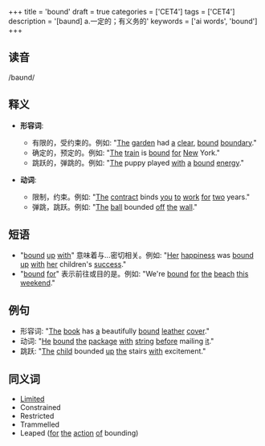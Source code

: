 +++
title = 'bound'
draft = true
categories = ['CET4']
tags = ['CET4']
description = '[baund] a.一定的；有义务的'
keywords = ['ai words', 'bound']
+++

## 读音
/baʊnd/

## 释义
- **形容词**:
  - 有限的，受约束的。例如: "[The](/post/the/) [garden](/post/garden/) had [a](/post/a/) [clear](/post/clear/), [bound](/post/bound/) [boundary](/post/boundary/)."
  - 确定的，预定的。例如: "[The](/post/the/) [train](/post/train/) is [bound](/post/bound/) [for](/post/for/) [New](/post/new/) York."
  - 跳跃的，弹跳的。例如: "[The](/post/the/) puppy played [with](/post/with/) [a](/post/a/) [bound](/post/bound/) [energy](/post/energy/)."

- **动词**:
  - 限制，约束。例如: "[The](/post/the/) [contract](/post/contract/) binds [you](/post/you/) [to](/post/to/) [work](/post/work/) [for](/post/for/) [two](/post/two/) years."
  - 弹跳，跳跃。例如: "[The](/post/the/) [ball](/post/ball/) bounded [off](/post/off/) [the](/post/the/) [wall](/post/wall/)."

## 短语
- "[bound](/post/bound/) [up](/post/up/) [with](/post/with/)" 意味着与...密切相关。例如: "[Her](/post/her/) [happiness](/post/happiness/) was [bound](/post/bound/) [up](/post/up/) [with](/post/with/) [her](/post/her/) children's [success](/post/success/)."
- "[bound](/post/bound/) [for](/post/for/)" 表示前往或目的是。例如: "We're [bound](/post/bound/) [for](/post/for/) [the](/post/the/) [beach](/post/beach/) [this](/post/this/) [weekend](/post/weekend/)."

## 例句
- 形容词: "[The](/post/the/) [book](/post/book/) has [a](/post/a/) beautifully [bound](/post/bound/) [leather](/post/leather/) [cover](/post/cover/)."
- 动词: "[He](/post/he/) [bound](/post/bound/) [the](/post/the/) [package](/post/package/) [with](/post/with/) [string](/post/string/) [before](/post/before/) mailing [it](/post/it/)."
- 跳跃: "[The](/post/the/) [child](/post/child/) bounded [up](/post/up/) [the](/post/the/) stairs [with](/post/with/) excitement."

## 同义词
- [Limited](/post/limited/)
- Constrained
- Restricted
- Trammelled
- Leaped ([for](/post/for/) [the](/post/the/) [action](/post/action/) [of](/post/of/) bounding)
